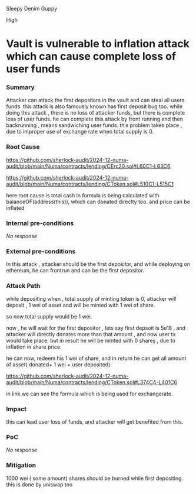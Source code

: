 Sleepy Denim Guppy

High

# Vault is vulnerable to inflation attack which can cause complete loss of user funds

### Summary

Attacker can attack the first depositors in the vault and can steal all users funds. this attack is also famously known has first deposit bug too. while doing this attack , there is no loss of attacker funds, but there is complete loss of user funds. he can complete this attack by front running and then backrunning , means sandwiching user funds. this problem takes place , due to improper use of exchange rate when total supply is 0. 

### Root Cause

https://github.com/sherlock-audit/2024-12-numa-audit/blob/main/Numa/contracts/lending/CErc20.sol#L60C1-L63C6

https://github.com/sherlock-audit/2024-12-numa-audit/blob/main/Numa/contracts/lending/CToken.sol#L510C1-L515C1

here root cause is total cash in formula is being calculated with balanceOF(address(this)), which can donated direclty too. and price can be inflated

### Internal pre-conditions

_No response_

### External pre-conditions

In this attack , attacker should be the first depositor,  and while deploying on ethereum, he can frontrun and can be the first depositor. 

### Attack Path

while depositing when , total supply of minting token is 0, attacker will deposit , 1 wei of asset and will be minted with 1 wei of share.

so now total supply would be 1 wei. 

now , he will wait for the first depositor , lets say first depsoit is 5e18 , and attacker will directly donates more than that amount , and now user tx would take place, but in result he will be minted with 0 shares , due to inflation in share price.

he can now, redeem his 1 wei of share, and in return he can get all amount of asset( donated+ 1 wei + user deposited)

https://github.com/sherlock-audit/2024-12-numa-audit/blob/main/Numa/contracts/lending/CToken.sol#L374C4-L401C6

in link we can see the formula which is being used for exchangerate.

### Impact

this can lead user loss of funds, and attacker will get benefited from this.

### PoC

_No response_

### Mitigation

1000 wei ( some amount)  shares should be burned while first depositing. this is done by uniswap too